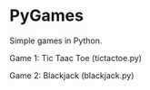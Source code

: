 # PyGames
Simple games in Python.

Game 1: Tic Taac Toe (tictactoe.py)

Game 2: Blackjack (blackjack.py)
